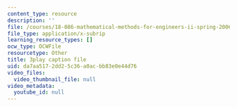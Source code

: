```yaml
---
content_type: resource
description: ''
file: /courses/18-086-mathematical-methods-for-engineers-ii-spring-2006/da7aa5172dd25c36a0acbb83e0e44d76_NEsObJTwDXI.vtt
file_type: application/x-subrip
learning_resource_types: []
ocw_type: OCWFile
resourcetype: Other
title: 3play caption file
uid: da7aa517-2dd2-5c36-a0ac-bb83e0e44d76
video_files:
  video_thumbnail_file: null
video_metadata:
  youtube_id: null
---
```

